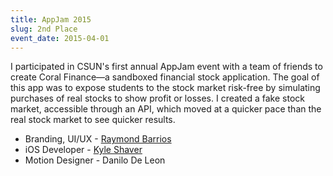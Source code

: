 ```yaml
---
title: AppJam 2015
slug: 2nd Place
event_date: 2015-04-01
---
```


I participated in CSUN's first annual AppJam event with a team of friends to create Coral Finance—a sandboxed financial stock application. The goal of this app was to expose students to the stock market risk-free by simulating purchases of real stocks to show profit or losses. I created a fake stock market, accessible through an API, which moved at a quicker pace than the real stock market to see quicker results.

- Branding, UI/UX - [Raymond Barrios](http://www.raybardes.com/)
- iOS Developer - [Kyle Shaver](http://kyleshaver.com/)
- Motion Designer - Danilo De Leon
